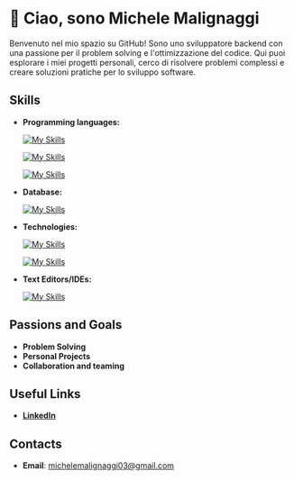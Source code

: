 # 👋 Ciao, sono Michele Malignaggi

Benvenuto nel mio spazio su GitHub! Sono uno sviluppatore backend con una passione per il problem solving e l'ottimizzazione del codice. Qui puoi esplorare i miei progetti personali, cerco di risolvere problemi complessi e creare soluzioni pratiche per lo sviluppo software.

## **Skills**
- **Programming languages:**
  
  [![My Skills](https://skillicons.dev/icons?i=c)](https://skillicons.dev)

  [![My Skills](https://skillicons.dev/icons?i=html,css,js,react)](https://skillicons.dev)

  [![My Skills](https://skillicons.dev/icons?i=nodejs,nestjs)](https://skillicons.dev)

- **Database:**

  [![My Skills](https://skillicons.dev/icons?i=mysql,mongodb)](https://skillicons.dev)

- **Technologies:**
  
  [![My Skills](https://skillicons.dev/icons?i=git,github)](https://skillicons.dev)

  [![My Skills](https://skillicons.dev/icons?i=postman)](https://skillicons.dev)

- **Text Editors/IDEs:**

  [![My Skills](https://skillicons.dev/icons?i=vscode,visualstudio,idea)](https://skillicons.dev)

## **Passions and Goals**
- **Problem Solving**
- **Personal Projects**
- **Collaboration and teaming**

## **Useful Links**
- **[LinkedIn](https://www.linkedin.com/in/michele-malignaggi-158bba2aa/)**

## **Contacts**
- **Email**: michelemalignaggi03@gmail.com
